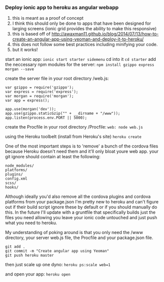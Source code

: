 ### Deploy ionic app to heroku as angular webapp

1. this is meant as a proof of concept
2. I think this should only be done to apps that have been designed for larging screens (ionic grid provides the ability to make this responsive)
3. this is based off of http://awaxman11.github.io/blog/2014/07/13/how-to-create-an-angular-app-using-yeoman-and-deploy-it-to-heroku/
4. this does not follow some best practices including minifying your code. 
5. but it works! 

start an ionic app: 
`ionic start starter sidemenu`
cd into it
`cd starter`
add the neccessary npm modules for the server:
`npm install gzippo express morgan --save`

create the server file in your root directory /web.js:
```
var gzippo = require('gzippo');
var express = require('express');
var morgan = require('morgan');
var app = express();

app.use(morgan('dev'));
app.use(gzippo.staticGzip("" + __dirname + "/www"));
app.listen(process.env.PORT || 5000); 
```

create the Procfile in your root directory /Procfile: 
`web: node web.js`

using the Heroku toolbelt (install from Heroku's site)
`heroku create`

One of the most important steps is to 'remove' a bunch of the cordova files because Heroku doesn't need them and it'll only bloat youre web app. 
your git ignore should contain at least the following: 
```
node_modules/
platforms/
plugins/
config.xml
scss/
hooks/
```

Although ideally you'd also remove all the cordova plugins and cordova platforms from your package.json
I'm pretty new to heroku and can't figure out if their build script ignore these by default or if you should manually do this. 
In the future I'll update with a gruntfile that specifically builds just the files you need allowing you leave your ionic code untouched and just push what you need to heroku. 

My understanding of poking around is that you only need the /www directory, your server web.js file, the Procfile and your package.json file. 



```
git add .
git commit -m "Create angular app using Yeoman"
git push heroku master
```

then just scale up one dyno:
`heroku ps:scale web=1`

and open your app: 
`heroku open`

